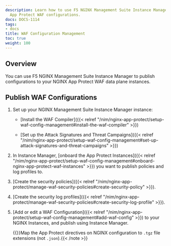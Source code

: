 ```yaml
---
description: Learn how to use F5 NGINX Management Suite Instance Manager to publish NGINX
  App Protect WAF configurations.
docs: DOCS-1114
tags:
- docs
title: WAF Configuration Management
toc: true
weight: 100
---
```


## Overview

You can use F5 NGINX Management Suite Instance Manager to publish configurations to your NGINX App Protect WAF data plane instances.

## Publish WAF Configurations

1. Set up your NGINX Management Suite Instance Manager instance:

   - [Install the WAF Compiler]({{< relref "/nim/nginx-app-protect/setup-waf-config-management#install-the-waf-compiler" >}})

   - [Set up the Attack Signatures and Threat Campaigns]({{< relref "/nim/nginx-app-protect/setup-waf-config-management#set-up-attack-signatures-and-threat-campaigns" >}})

2. In Instance Manager, [onboard the App Protect Instances]({{< relref "/nim/nginx-app-protect/setup-waf-config-management#onboard-nginx-app-protect-waf-instances" >}}) you want to publish policies and log profiles to.

3. [Create the security policies]({{< relref "/nim/nginx-app-protect/manage-waf-security-policies#create-security-policy" >}}).

4. [Create the security log profiles]({{< relref "/nim/nginx-app-protect/manage-waf-security-policies#create-security-log-profile" >}}).

5. [Add or edit a WAF Configuration]({{< relref "/nim/nginx-app-protect/setup-waf-config-management#add-waf-config" >}}) to your NGINX Instances, and publish using Instance Manager.

   {{<note>}}Map the App Protect directives on NGINX configuration to `.tgz` file extensions (not `.json`).{{< /note >}}

